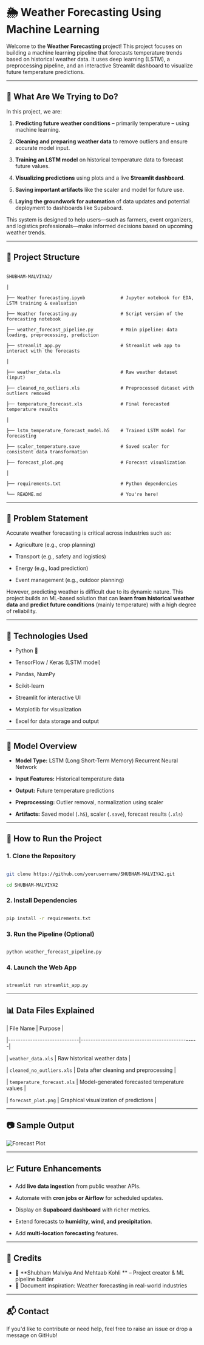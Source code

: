 # 🌦️ Weather Forecasting Using Machine Learning

Welcome to the **Weather Forecasting** project! This project focuses on building a machine learning pipeline that forecasts temperature trends based on historical weather data. It uses deep learning (LSTM), a preprocessing pipeline, and an interactive Streamlit dashboard to visualize future temperature predictions.


---


## 📌 What Are We Trying to Do?

In this project, we are:


1. **Predicting future weather conditions** – primarily temperature – using machine learning.

2. **Cleaning and preparing weather data** to remove outliers and ensure accurate model input.

3. **Training an LSTM model** on historical temperature data to forecast future values.

4. **Visualizing predictions** using plots and a live **Streamlit dashboard**.

5. **Saving important artifacts** like the scaler and model for future use.

6. **Laying the groundwork for automation** of data updates and potential deployment to dashboards like Supaboard.


This system is designed to help users—such as farmers, event organizers, and logistics professionals—make informed decisions based on upcoming weather trends.


---


## 📁 Project Structure

```

SHUBHAM-MALVIYA2/

│

├── Weather forecasting.ipynb             # Jupyter notebook for EDA, LSTM training & evaluation

├── Weather forecasting.py                # Script version of the forecasting notebook

├── weather_forecast_pipeline.py          # Main pipeline: data loading, preprocessing, prediction

├── streamlit_app.py                      # Streamlit web app to interact with the forecasts

│

├── weather_data.xls                      # Raw weather dataset (input)

├── cleaned_no_outliers.xls               # Preprocessed dataset with outliers removed

├── temperature_forecast.xls              # Final forecasted temperature results

│

├── lstm_temperature_forecast_model.h5    # Trained LSTM model for forecasting

├── scaler_temperature.save               # Saved scaler for consistent data transformation

├── forecast_plot.png                     # Forecast visualization

│

├── requirements.txt                      # Python dependencies

└── README.md                             # You're here!

```


---


## 🧠 Problem Statement

Accurate weather forecasting is critical across industries such as:


- Agriculture (e.g., crop planning)

- Transport (e.g., safety and logistics)

- Energy (e.g., load prediction)

- Event management (e.g., outdoor planning)


However, predicting weather is difficult due to its dynamic nature. This project builds an ML-based solution that can **learn from historical weather data** and **predict future conditions** (mainly temperature) with a high degree of reliability.


---


## 🔧 Technologies Used

- Python 🐍
- TensorFlow / Keras (LSTM model)

- Pandas, NumPy

- Scikit-learn

- Streamlit for interactive UI

- Matplotlib for visualization

- Excel for data storage and output


---


## 🧪 Model Overview

- **Model Type:** LSTM (Long Short-Term Memory) Recurrent Neural Network

- **Input Features:** Historical temperature data

- **Output:** Future temperature predictions

- **Preprocessing:** Outlier removal, normalization using scaler

- **Artifacts:** Saved model (`.h5`), scaler (`.save`), forecast results (`.xls`)


---


## 🚀 How to Run the Project

### 1. Clone the Repository


```bash

git clone https://github.com/yourusername/SHUBHAM-MALVIYA2.git

cd SHUBHAM-MALVIYA2

```


### 2. Install Dependencies


```bash

pip install -r requirements.txt

```


### 3. Run the Pipeline (Optional)


```bash

python weather_forecast_pipeline.py

```


### 4. Launch the Web App


```bash

streamlit run streamlit_app.py

```


---


## 📊 Data Files Explained

| File Name                    | Purpose                                        |

|-----------------------------|------------------------------------------------|

| `weather_data.xls`          | Raw historical weather data                   |

| `cleaned_no_outliers.xls`   | Data after cleaning and preprocessing         |

| `temperature_forecast.xls`  | Model-generated forecasted temperature values |

| `forecast_plot.png`         | Graphical visualization of predictions        |


---


## 📷 Sample Output

![Forecast Plot](forecast_plot.png)


---


## 📈 Future Enhancements

- Add **live data ingestion** from public weather APIs.

- Automate with **cron jobs or Airflow** for scheduled updates.

- Display on **Supaboard dashboard** with richer metrics.

- Extend forecasts to **humidity, wind, and precipitation**.

- Add **multi-location forecasting** features.


---


## 🤝 Credits

- 👤 **Shubham Malviya And  Mehtaab Kohli ** – Project creator & ML pipeline builder
- 📄 Document inspiration: Weather forecasting in real-world industries

---


## 📬 Contact

If you'd like to contribute or need help, feel free to raise an issue or drop a message on GitHub!


